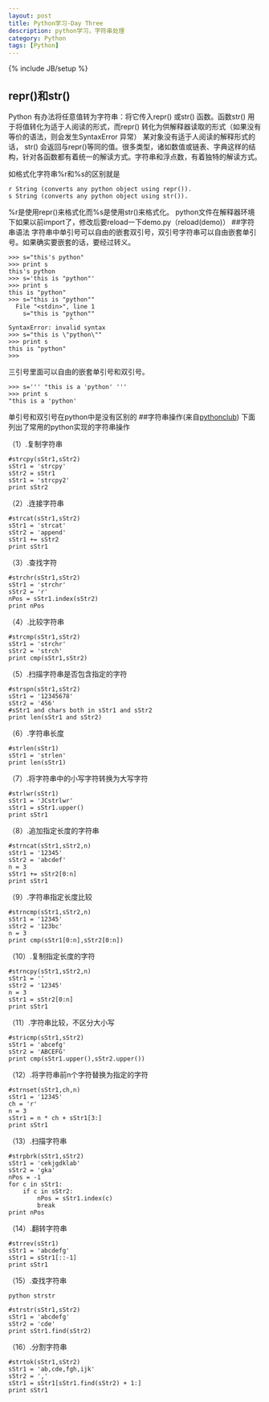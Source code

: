 ```yaml
---
layout: post
title: Python学习-Day Three
description: python学习，字符串处理
category: Python
tags: [Python]
---
```

{% include JB/setup %}
## repr()和str()
Python 有办法将任意值转为字符串：将它传入repr() 或str() 函数。函数str() 用于将值转化为适于人阅读的形式，而repr() 转化为供解释器读取的形式（如果没有等价的语法，则会发生SyntaxError 异常） 某对象没有适于人阅读的解释形式的话， str() 会返回与repr()等同的值。很多类型，诸如数值或链表、字典这样的结构，针对各函数都有着统一的解读方式。字符串和浮点数，有着独特的解读方式。

如格式化字符串%r和%s的区别就是

    r String (converts any python object using repr()). 
    s String (converts any python object using str()).
%r是使用repr()来格式化而%s是使用str()来格式化。
python文件在解释器环境下如果以前import了，修改后要reload一下demo.py（reload(demo)）
##字符串语法
字符串中单引号可以自由的嵌套双引号，双引号字符串可以自由嵌套单引号。如果确实要嵌套的话，要经过转义。

    >>> s="this's python"
    >>> print s
    this's python
    >>> s='this is "python"'
    >>> print s
    this is "python"
    >>> s="this is "python""
      File "<stdin>", line 1
        s="this is "python""
                     ^
    SyntaxError: invalid syntax
    >>> s="this is \"python\""
    >>> print s
    this is "python"
    >>>
三引号里面可以自由的嵌套单引号和双引号。

    >>> s=''' "this is a 'python' '''
    >>> print s
    "this is a 'python'
单引号和双引号在python中是没有区别的
##字符串操作(来自[pythonclub](http://www.pythonclub.org/python-basic/string))
下面列出了常用的python实现的字符串操作

（1）.复制字符串
    
    #strcpy(sStr1,sStr2)
    sStr1 = 'strcpy'
    sStr2 = sStr1
    sStr1 = 'strcpy2'
    print sStr2
（2）.连接字符串

    #strcat(sStr1,sStr2)
    sStr1 = 'strcat'
    sStr2 = 'append'
    sStr1 += sStr2
    print sStr1
（3）.查找字符
    
    #strchr(sStr1,sStr2)
    sStr1 = 'strchr'
    sStr2 = 'r'
    nPos = sStr1.index(sStr2)
    print nPos
（4）.比较字符串

    #strcmp(sStr1,sStr2)
    sStr1 = 'strchr'
    sStr2 = 'strch'
    print cmp(sStr1,sStr2)
（5）.扫描字符串是否包含指定的字符

    #strspn(sStr1,sStr2)
    sStr1 = '12345678'
    sStr2 = '456'
    #sStr1 and chars both in sStr1 and sStr2
    print len(sStr1 and sStr2)
（6）.字符串长度
    
    #strlen(sStr1)
    sStr1 = 'strlen'
    print len(sStr1)
（7）.将字符串中的小写字符转换为大写字符

    #strlwr(sStr1)
    sStr1 = 'JCstrlwr'
    sStr1 = sStr1.upper()
    print sStr1
（8）.追加指定长度的字符串

    #strncat(sStr1,sStr2,n)
    sStr1 = '12345'
    sStr2 = 'abcdef'
    n = 3
    sStr1 += sStr2[0:n]
    print sStr1
（9）.字符串指定长度比较

    #strncmp(sStr1,sStr2,n)
    sStr1 = '12345'
    sStr2 = '123bc'
    n = 3
    print cmp(sStr1[0:n],sStr2[0:n])
（10）.复制指定长度的字符

    #strncpy(sStr1,sStr2,n)
    sStr1 = ''
    sStr2 = '12345'
    n = 3
    sStr1 = sStr2[0:n]
    print sStr1
（11）.字符串比较，不区分大小写
    
    #stricmp(sStr1,sStr2)
    sStr1 = 'abcefg'
    sStr2 = 'ABCEFG'
    print cmp(sStr1.upper(),sStr2.upper())

（12）.将字符串前n个字符替换为指定的字符

    #strnset(sStr1,ch,n)
    sStr1 = '12345'
    ch = 'r'
    n = 3
    sStr1 = n * ch + sStr1[3:]
    print sStr1
（13）.扫描字符串
    
    #strpbrk(sStr1,sStr2)
    sStr1 = 'cekjgdklab'
    sStr2 = 'gka'
    nPos = -1
    for c in sStr1:
        if c in sStr2:
            nPos = sStr1.index(c)
            break
    print nPos
（14）.翻转字符串
    
    #strrev(sStr1)
    sStr1 = 'abcdefg'
    sStr1 = sStr1[::-1]
    print sStr1
（15）.查找字符串
    
    python strstr
    
    #strstr(sStr1,sStr2)
    sStr1 = 'abcdefg'
    sStr2 = 'cde'
    print sStr1.find(sStr2)
（16）.分割字符串

    #strtok(sStr1,sStr2)
    sStr1 = 'ab,cde,fgh,ijk'
    sStr2 = ','
    sStr1 = sStr1[sStr1.find(sStr2) + 1:]
    print sStr1
